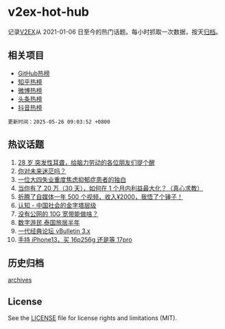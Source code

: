 # v2ex-hot-hub

 记录[V2EX](https://www.v2ex.com/)从 2021-01-06 日至今的热门话题。每小时抓取一次数据，按天[归档](archives)。
 
 ## 相关项目

- [GitHub热榜](https://github.com/lonnyzhang423/github-hot-hub)
- [知乎热榜](https://github.com/lonnyzhang423/zhihu-hot-hub)
- [微博热榜](https://github.com/lonnyzhang423/weibo-hot-hub)
- [头条热榜](https://github.com/lonnyzhang423/toutiao-hot-hub)
- [抖音热榜](https://github.com/lonnyzhang423/douyin-hot-hub)


 `更新时间：2025-05-26 09:03:52 +0800`

## 热议话题

1. [28 岁 突发性耳聋，给脑力劳动的各位朋友们提个醒](https://www.v2ex.com/t/1134171)
1. [你对未来迷茫吗？](https://www.v2ex.com/t/1134119)
1. [一位大四失业重度焦虑抑郁症患者的独白](https://www.v2ex.com/t/1134173)
1. [当你有了 20 万（30 天），如何在 1 个月内利益最大化？（真心求教）](https://www.v2ex.com/t/1134130)
1. [折腾了自媒体一年 500 个视频，收入¥2000，我悟了个锤子！](https://www.v2ex.com/t/1134159)
1. [认知 - 中国社会的金字塔层级](https://www.v2ex.com/t/1134122)
1. [没有公网的 10G 宽带能做啥？](https://www.v2ex.com/t/1134134)
1. [数字游民,泰国旅居半年](https://www.v2ex.com/t/1134160)
1. [一代经典论坛 vBulletin 3.x](https://www.v2ex.com/t/1134124)
1. [手持 iPhone13，买 16p256g 还是等 17pro](https://www.v2ex.com/t/1134154)

## 历史归档

[archives](archives)

## License

See the [LICENSE](LICENSE) file for license rights and limitations (MIT).
